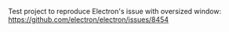 Test project to reproduce Electron's issue with oversized window:
https://github.com/electron/electron/issues/8454

